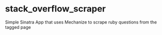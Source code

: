 stack_overflow_scraper
======================

Simple Sinatra App that uses Mechanize to scrape ruby questions from the tagged page
